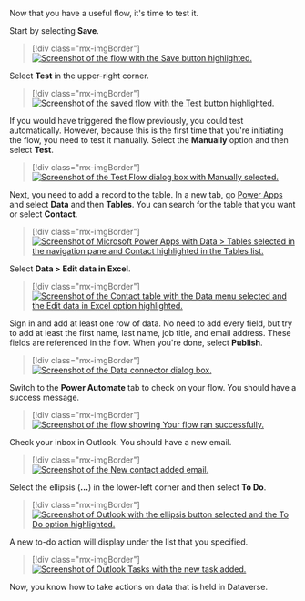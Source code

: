 Now that you have a useful flow, it's time to test it.

Start by selecting **Save**.

> [!div class="mx-imgBorder"]
> [![Screenshot of the flow with the Save button highlighted.](../media/9-save.png)](../media/9-save.png#lightbox)

Select **Test** in the upper-right corner.

> [!div class="mx-imgBorder"]
> [![Screenshot of the saved flow with the Test button highlighted.](../media/10-test.png)](../media/10-test.png#lightbox)

If you would have triggered the flow previously, you could test automatically. However, because this is the first time that you're initiating the flow, you need to test it manually. Select the **Manually** option and then select **Test**.

> [!div class="mx-imgBorder"]
> [![Screenshot of the Test Flow dialog box with Manually selected.](../media/11-manually.png)](../media/11-manually.png#lightbox)

Next, you need to add a record to the table. In a new tab, go [Power Apps](https://make.powerapps.com/?azure-portal=true) and select **Data** and then **Tables**. You can search for the table that you want or select **Contact**.

> [!div class="mx-imgBorder"]
> [![Screenshot of Microsoft Power Apps with Data > Tables selected in the navigation pane and Contact highlighted in the Tables list.](../media/12-data.png)](../media/12-data.png#lightbox)

Select **Data > Edit data in Excel**.

> [!div class="mx-imgBorder"]
> [![Screenshot of the Contact table with the Data menu selected and the Edit data in Excel option highlighted.](../media/13-edit-data-excel.png)](../media/13-edit-data-excel.png#lightbox)

Sign in and add at least one row of data. No need to add every field, but try to add at least the first name, last name, job title, and email address. These fields are referenced in the flow. When you're done, select **Publish**.

> [!div class="mx-imgBorder"]
> [![Screenshot of the Data connector dialog box.](../media/14-publish.png)](../media/14-publish.png#lightbox)

Switch to the **Power Automate** tab to check on your flow. You should have a success message.

> [!div class="mx-imgBorder"]
> [![Screenshot of the flow showing Your flow ran successfully.](../media/15-success.png)](../media/15-success.png#lightbox)

Check your inbox in Outlook. You should have a new email.

> [!div class="mx-imgBorder"]
> [![Screenshot of the New contact added email.](../media/16-complete-email.png)](../media/16-complete-email.png#lightbox)

Select the ellipsis (**...**) in the lower-left corner and then select **To Do**.

> [!div class="mx-imgBorder"]
> [![Screenshot of Outlook with the ellipsis button selected and the To Do option highlighted.](../media/17-open-to-do.png)](../media/17-open-to-do.png#lightbox)

A new to-do action will display under the list that you specified.

> [!div class="mx-imgBorder"]
> [![Screenshot of Outlook Tasks with the new task added.](../media/18-new-to-do.png)](../media/18-new-to-do.png#lightbox)

Now, you know how to take actions on data that is held in Dataverse.
